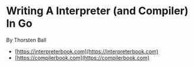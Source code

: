 # Writing A Interpreter (and Compiler) In Go

By Thorsten Ball

- [https://interpreterbook.com](https://interpreterbook.com)
- [https://compilerbook.com](https://compilerbook.com)
